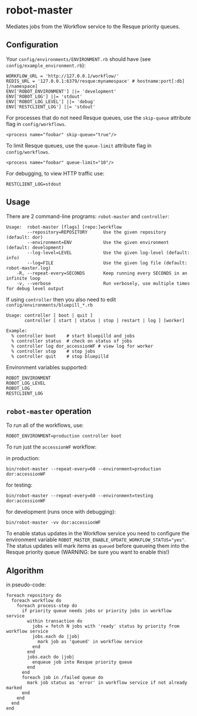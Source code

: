 # robot-master

Mediates jobs from the Workflow service to the Resque priority queues.

## Configuration

Your `config/environments/ENVIRONMENT.rb` should have (see `config/example_environment.rb`):

    WORKFLOW_URL = 'http://127.0.0.1/workflow/'
    REDIS_URL = '127.0.0.1:6379/resque:mynamespace' # hostname:port[:db][/namespace]
    ENV['ROBOT_ENVIRONMENT'] ||= 'development'
    ENV['ROBOT_LOG'] ||= 'stdout'
    ENV['ROBOT_LOG_LEVEL'] ||= 'debug'
    ENV['RESTCLIENT_LOG'] ||= 'stdout'

For processes that do not need Resque queues, use the `skip-queue` attribute flag in `config/workflows`.

    <process name="foobar" skip-queue="true"/>

To limit Resque queues, use the `queue-limit` attribute flag in `config/workflows`.

    <process name="foobar" queue-limit="10"/>

For debugging, to view HTTP traffic use:

    RESTCLIENT_LOG=stdout

## Usage

There are 2 command-line programs: `robot-master` and `controller`:

    Usage:  robot-master [flags] [repo:]workflow
            --repository=REPOSITORY      Use the given repository (default: dor)
            --environment=ENV            Use the given environment (default: development)
            --log-level=LEVEL            Use the given log-level (default: info)
            --log=FILE                   Use the given log file (default: robot-master.log)
        -R, --repeat-every=SECONDS       Keep running every SECONDS in an infinite loop
        -v, --verbose                    Run verbosely, use multiple times for debug level output
      
   
If using `controller` then you also need to edit `config/environments/bluepill_*.rb`
     
    Usage: controller [ boot | quit ]
           controller [ start | status | stop | restart | log ] [worker]

    Example:
      % controller boot    # start bluepilld and jobs
      % controller status  # check on status of jobs
      % controller log dor_accessionWF # view log for worker
      % controller stop    # stop jobs
      % controller quit    # stop bluepilld
      
Environment variables supported:

    ROBOT_ENVIRONMENT
    ROBOT_LOG_LEVEL
    ROBOT_LOG
    RESTCLIENT_LOG
    
    
## `robot-master` operation

To run all of the workflows, use:

    ROBOT_ENVIRONMENT=production controller boot
    
To run just the `accessionWF` workflow:

in production:

    bin/robot-master --repeat-every=60 --environment=production dor:accessionWF
    
for testing:

    bin/robot-master --repeat-every=60 --environment=testing dor:accessionWF
  
for development (runs once with debugging):

    bin/robot-master -vv dor:accessionWF

To enable status updates in the Workflow service you need to configure the environment
variable `ROBOT_MASTER_ENABLE_UPDATE_WORKFLOW_STATUS="yes"`. The status updates will mark
items as `queued` before queueing them into the Resque priority queue (WARNING: be sure
you want to enable this!)

## Algorithm

in pseudo-code:

    foreach repository do
      foreach workflow do
        foreach process-step do
          if priority queue needs jobs or priority jobs in workflow service
            within transaction do
              jobs = fetch N jobs with 'ready' status by priority from workflow service
              jobs.each do |job|
                mark job as 'queued' in workflow service
              end
            end
            jobs.each do |job|
              enqueue job into Resque priority queue
            end
          end
          foreach job in /failed queue do
            mark job status as 'error' in workflow service if not already marked
          end
        end
      end
    end

